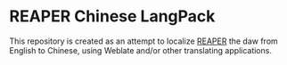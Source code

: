 # REAPER Chinese LangPack

This repository is created as an attempt to localize [REAPER](https://reaper.fm) the daw from English to Chinese, using Weblate and/or other translating applications.
